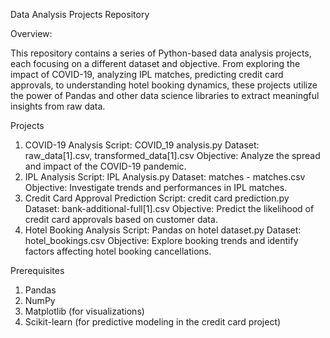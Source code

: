Data Analysis Projects Repository

Overview: 

This repository contains a series of Python-based data analysis projects, each focusing on a different dataset and objective. From exploring the impact of COVID-19, analyzing IPL matches, predicting credit card approvals, to understanding hotel booking dynamics, these projects utilize the power of Pandas and other data science libraries to extract meaningful insights from raw data.

Projects

1. COVID-19 Analysis
Script: COVID_19 analysis.py
Dataset: raw_data[1].csv, transformed_data[1].csv
Objective: Analyze the spread and impact of the COVID-19 pandemic.
2. IPL Analysis
Script: IPL Analysis.py
Dataset: matches - matches.csv
Objective: Investigate trends and performances in IPL matches.
3. Credit Card Approval Prediction
Script: credit card prediction.py
Dataset: bank-additional-full[1].csv
Objective: Predict the likelihood of credit card approvals based on customer data.
4. Hotel Booking Analysis
Script: Pandas on hotel dataset.py
Dataset: hotel_bookings.csv
Objective: Explore booking trends and identify factors affecting hotel booking cancellations.

Prerequisites

1. Pandas
2. NumPy
3. Matplotlib (for visualizations)
4. Scikit-learn (for predictive modeling in the credit card project)
